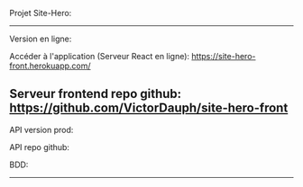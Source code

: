 Projet Site-Hero:


-----------------------------------------------------------------------------------------------------------

Version en ligne:

Accéder à l'application (Serveur React en ligne):
https://site-hero-front.herokuapp.com/

Serveur frontend repo github:
https://github.com/VictorDauph/site-hero-front
-----------------------------------------------------------------------------------------------------------

API version prod:


API repo github:


BDD:



-----------------------------------------------------------------------------------------------------------


